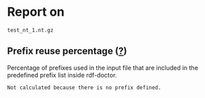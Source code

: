 # Report on
```
test_nt_1.nt.gz
```

## Prefix reuse percentage ([?](https://github.com/dbcls/rdf-doctor#output-description))
Percentage of prefixes used in the input file that are included in the predefined prefix list inside rdf-doctor.
```
Not calculated because there is no prefix defined.
```

